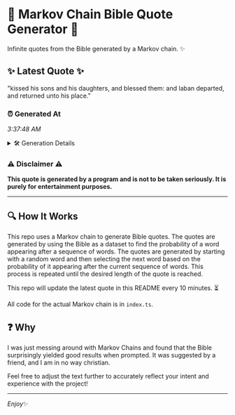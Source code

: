 # 📖 Markov Chain Bible Quote Generator 📖

Infinite quotes from the Bible generated by a Markov chain. ✨

## ✨ Latest Quote ✨
"kissed his sons and his daughters, and blessed them: and laban departed, and returned unto his place."

### ⏰ Generated At
*3:37:48 AM*

<details>
    <summary>🛠️ Generation Details</summary>
    <p>
        <strong>🌱 Seed:</strong> kissed<br>
        <strong>🔄 Iterations:</strong> 16<br>
        <strong>📜 Context History:</strong><br>[ kissed ]: his<br>[ kissed, his ]: sons<br>[ kissed, his, sons ]: and<br>[ kissed, his, sons, and ]: his<br>[ kissed, his, sons, and, his ]: daughters,<br>[ kissed, his, sons, and, his, daughters, ]: and<br>[ his, sons, and, his, daughters,, and ]: blessed<br>[ sons, and, his, daughters,, and, blessed ]: them:<br>[ and, his, daughters,, and, blessed, them: ]: and<br>[ his, daughters,, and, blessed, them:, and ]: laban<br>[ daughters,, and, blessed, them:, and, laban ]: departed,<br>[ and, blessed, them:, and, laban, departed, ]: and<br>[ blessed, them:, and, laban, departed,, and ]: returned<br>[ them:, and, laban, departed,, and, returned ]: unto<br>[ and, laban, departed,, and, returned, unto ]: his<br>[ laban, departed,, and, returned, unto, his ]: place.<br>
    </p>
</details>

### ⚠️ Disclaimer ⚠️
**This quote is generated by a program and is not to be taken seriously. It is purely for entertainment purposes.**

---

## 🔍 How It Works

This repo uses a Markov chain to generate Bible quotes. The quotes are generated by using the Bible as a dataset to find the probability of a word appearing after a sequence of words. The quotes are generated by starting with a random word and then selecting the next word based on the probability of it appearing after the current sequence of words. This process is repeated until the desired length of the quote is reached.

This repo will update the latest quote in this README every 10 minutes. ⏳

All code for the actual Markov chain is in `index.ts`.

## ❓ Why

I was just messing around with Markov Chains and found that the Bible surprisingly yielded good results when prompted. 
It was suggested by a friend, and I am in no way christian.

Feel free to adjust the text further to accurately reflect your intent and experience with the project!

---

*Enjoy*✨
